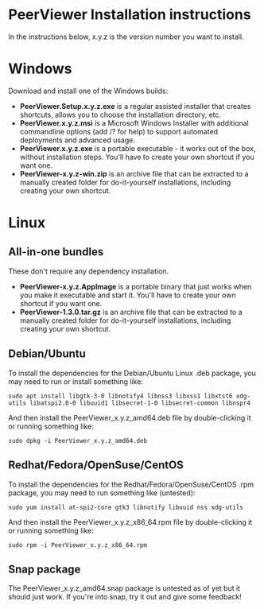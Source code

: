 # PeerViewer Installation instructions

In the instructions below, x.y.z is the version number you want to install.

# Windows

Download and install one of the Windows builds:

- **PeerViewer.Setup.x.y.z.exe** is a regular assisted installer that creates shortcuts, allows you to choose the installation directory, etc.
- **PeerViewer.x.y.z.msi** is a Microsoft Windows Installer with additional commandline options (add /? for help) to support automated deployments and advanced usage.
- **PeerViewer.x.y.z.exe** is a portable executable - it works out of the box, without installation steps. You'll have to create your own shortcut if you want one.
- **PeerViewer-x.y.z-win.zip** is an archive file that can be extracted to a manually created folder for do-it-yourself installations, including creating your own shortcut.

# Linux

## All-in-one bundles

These don't require any dependency installation.

- **PeerViewer-x.y.z.AppImage** is a portable binary that just works when you make it executable and start it. You'll have to create your own shortcut if you want one.
- **PeerViewer-1.3.0.tar.gz** is an archive file that can be extracted to a manually created folder for do-it-yourself installations, including creating your own shortcut.

## Debian/Ubuntu

To install the dependencies for the Debian/Ubuntu Linux .deb package, you may need to run or install something like:

`sudo apt install libgtk-3-0 libnotify4 libnss3 libxss1 libxtst6 xdg-utils libatspi2.0-0 libuuid1 libsecret-1-0 libsecret-common libnspr4`

And then install the PeerViewer_x.y.z_amd64.deb file by double-clicking it or running something like:

`sudo dpkg -i PeerViewer_x.y.z_amd64.deb`

## Redhat/Fedora/OpenSuse/CentOS

To install the dependencies for the Redhat/Fedora/OpenSuse/CentOS .rpm package, you may need to run something like (untested):

`sudo yum install at-spi2-core gtk3 libnotify libuuid nss xdg-utils`

And then install the PeerViewer_x.y.z_x86_64.rpm file by double-clicking it or running something like:

`sudo rpm -i PeerViewer_x.y.z_x86_64.rpm`

## Snap package

The PeerViewer_x.y.z_amd64.snap package is untested as of yet but it should just work. If you're into snap, try it out and give some feedback!

